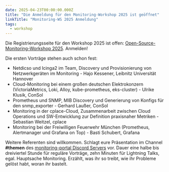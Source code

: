 ```yaml
---
date: 2025-04-23T00:00:00.000Z
title: "Die Anmeldung für den Monitoring-Workshop 2025 ist geöffnet"
linkTitle: "Monitoring-WS 2025 Anmeldung"
tags:
  - workshop
---
```

Die Registrierungsseite für den Workshop 2025 ist offen: [Open-Source-Monitoring-Workshop 2025](https://eveeno.com/osmw2025). Anmelden!

Die ersten Vorträge stehen auch schon fest:
* Netdicso und Icinga2 im Team, Discovery und Provisionierung von Netzwerkgeräten im Monitoring - Hajo Kessener, Leibnitz Universität Hannover
* Cloud-Monitoring bei einem großen deutschen Elektrokonzern (VictoriaMetrics, Loki, Alloy, kube-prometheus, eks-cluster) - Ulrike Klusik, ConSol
* Prometheus und SNMP, MIB Discovery und Generierung von Konfigs für den snmp_exporter - Gerhard Laußer, ConSol
* Monitoring in der cplace-Cloud, Zusammenarbeit zwischen Cloud Operations und SW-Entwicklung zur Definition praxisnaher Metriken - Sebastian Weitzel, cplace
* Monitoring bei der Freiwilligen Feuerwehr München (Prometheus, Alertmanager und Grafana on Top) - Basti Schubert, Grafana

Weitere Referenten sind willkommen. Schlagt eure Präsentation im Channel **#themen** des [monitoring-portal Discord Servers](https://discord.gg/jDfPZ63FcJ) vor.
Dauer eine halbe bis dreiviertel Stunde für reguläre Vorträge, zehn Minuten für Lightning Talks, egal. Hauptsache Monitoring. Erzählt, was ihr so treibt, wie ihr Probleme gelöst habt, woran ihr bastelt.

